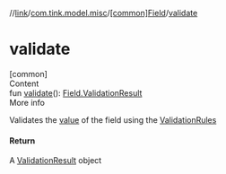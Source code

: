//[link](../../index.md)/[com.tink.model.misc](../index.md)/[[common]Field](index.md)/[validate](validate.md)



# validate  
[common]  
Content  
fun [validate](validate.md)(): [Field.ValidationResult](-validation-result/index.md)  
More info  


Validates the [value](value.md) of the field using the [ValidationRules](-validation-rules/index.md)



#### Return  


A [ValidationResult](-validation-result/index.md) object

  



